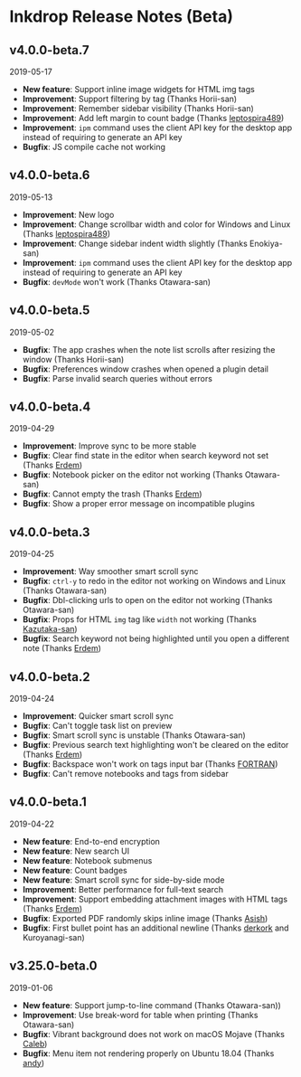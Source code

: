 # Inkdrop Release Notes (Beta)

## v4.0.0-beta.7
2019-05-17

* **New feature**: Support inline image widgets for HTML img tags
* **Improvement**: Support filtering by tag (Thanks Horii-san)
* **Improvement**: Remember sidebar visibility (Thanks Horii-san)
* **Improvement**: Add left margin to count badge (Thanks [leptospira489](https://forum.inkdrop.app/t/thinner-scrollbar-on-windows-and-linux))
* **Improvement**: `ipm` command uses the client API key for the desktop app instead of requiring to generate an API key
* **Bugfix**: JS compile cache not working

## v4.0.0-beta.6
2019-05-13

* **Improvement**: New logo
* **Improvement**: Change scrollbar width and color for Windows and Linux (Thanks [leptospira489](https://forum.inkdrop.app/t/thinner-scrollbar-on-windows-and-linux))
* **Improvement**: Change sidebar indent width slightly (Thanks Enokiya-san)
* **Improvement**: `ipm` command uses the client API key for the desktop app instead of requiring to generate an API key
* **Bugfix**: `devMode` won't work (Thanks Otawara-san)

## v4.0.0-beta.5
2019-05-02

* **Bugfix**: The app crashes when the note list scrolls after resizing the window (Thanks Horii-san)
* **Bugfix**: Preferences window crashes when opened a plugin detail
* **Bugfix**: Parse invalid search queries without errors

## v4.0.0-beta.4
2019-04-29

* **Improvement**: Improve sync to be more stable
* **Bugfix**: Clear find state in the editor when search keyword not set (Thanks [Erdem](https://forum.inkdrop.app/t/previous-search-history/1126/7?u=craftzdog))
* **Bugfix**: Notebook picker on the editor not working (Thanks Otawara-san)
* **Bugfix**: Cannot empty the trash (Thanks [Erdem](https://forum.inkdrop.app/t/cannot-empty-the-trash/1189))
* **Bugfix**: Show a proper error message on incompatible plugins

## v4.0.0-beta.3
2019-04-25

* **Improvement**: Way smoother smart scroll sync
* **Bugfix**: `ctrl-y` to redo in the editor not working on Windows and Linux (Thanks Otawara-san)
* **Bugfix**: Dbl-clicking urls to open on the editor not working (Thanks Otawara-san)
* **Bugfix**: Props for HTML `img` tag like `width` not working (Thanks [Kazutaka-san](https://forum.inkdrop.app/t/resizing-images-by-using-html-tag/1167/))
* **Bugfix**: Search keyword not being highlighted until you open a different note (Thanks [Erdem](https://forum.inkdrop.app/t/previous-search-history/1126/3))

## v4.0.0-beta.2
2019-04-24

* **Improvement**: Quicker smart scroll sync
* **Bugfix**: Can't toggle task list on preview
* **Bugfix**: Smart scroll sync is unstable (Thanks Otawara-san)
* **Bugfix**: Previous search text highlighting won't be cleared on the editor (Thanks [Erdem](https://forum.inkdrop.app/t/previous-search-history/1126))
* **Bugfix**: Backspace won't work on tags input bar (Thanks [FORTRAN](https://forum.inkdrop.app/t/tag-removal-not-working/1134))
* **Bugfix**: Can't remove notebooks and tags from sidebar

## v4.0.0-beta.1
2019-04-22

* **New feature**: End-to-end encryption
* **New feature**: New search UI
* **New feature**: Notebook submenus
* **New feature**: Count badges
* **New feature**: Smart scroll sync for side-by-side mode
* **Improvement**: Better performance for full-text search
* **Improvement**: Support embedding attachment images with HTML tags (Thanks [Erdem](https://forum.inkdrop.app/t/images-in-html-tag/1096))
* **Bugfix**: Exported PDF randomly skips inline image (Thanks [Asish](https://forum.inkdrop.app/t/exported-pdf-randomly-skips-inline-images/1070))
* **Bugfix**: First bullet point has an additional newline (Thanks [derkork](https://forum.inkdrop.app/t/first-bullet-point-has-an-additional-newline/1068) and Kuroyanagi-san)

## v3.25.0-beta.0
2019-01-06

* **New feature**: Support jump-to-line command (Thanks Otawara-san))
* **Improvement**: Use break-word for table when printing (Thanks Otawara-san)
* **Bugfix**: Vibrant background does not work on macOS Mojave (Thanks [Caleb](https://forum.inkdrop.app/t/vibrant-dark-ui-rendering-issue/187))
* **Bugfix**: Menu item not rendering properly on Ubuntu 18.04 (Thanks [andy](https://forum.inkdrop.app/t/menu-item-rendering-problem-on-ubuntu-18-04/556))
